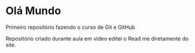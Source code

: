 # Olá Mundo
 Primeiro repositório fazendo o curso de Git e GitHub

 Repositório criado durante aula em video
editei o Read me diretamente do site.
